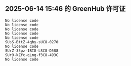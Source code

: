 ## 2025-06-14 15:46 的 GreenHub 许可证
```
No license code
No license code
No license code
No license code
No license code
SUsS-BttZ-4qhy-sUC8-0270
No license code
SUrZ-35pz-1BI8-LSC8-D588
SUr9-kZfc-qLng-f3C8-493C
No license code
```

